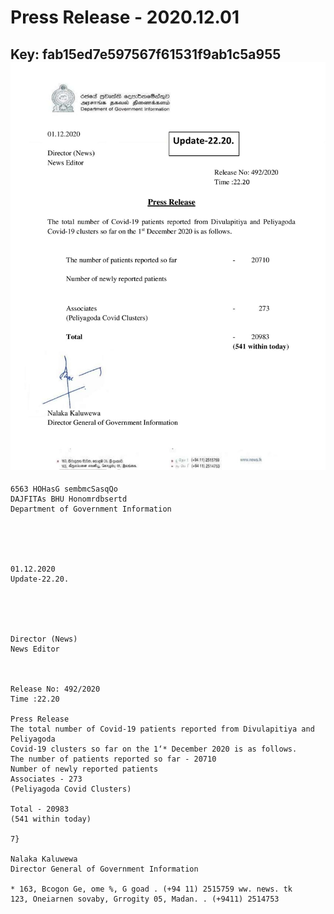 # Press Release - 2020.12.01 
Key: fab15ed7e597567f61531f9ab1c5a955 
![img](img/fab15ed7e597567f61531f9ab1c5a955.jpg)
---
```
6563 HOHasG sembmcSasqQo
DAJFITAs BHU Honomrdbsertd
Department of Government Information

 

 

01.12.2020
Update-22.20.

 

 

Director (News)
News Editor

 

Release No: 492/2020
Time :22.20

Press Release
The total number of Covid-19 patients reported from Divulapitiya and Peliyagoda
Covid-19 clusters so far on the 1‘* December 2020 is as follows.
The number of patients reported so far - 20710
Number of newly reported patients
Associates - 273
(Peliyagoda Covid Clusters)

Total - 20983
(541 within today)

7}

Nalaka Kaluwewa
Director General of Government Information

* 163, Bcogon Ge, ome %, G goad . (+94 11) 2515759 ww. news. tk
123, Oneiarnen sovaby, Grrogity 05, Madan. . (+9411) 2514753

```
